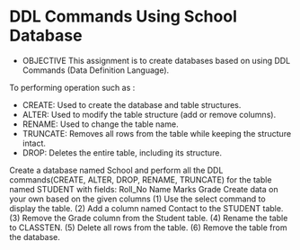 # DDL Commands Using School Database

 * OBJECTIVE
 This assignment is to create databases based on using DDL Commands (Data Definition Language).

 To performing operation such as :
 
* CREATE: Used to create the database and table structures.
* ALTER: Used to modify the table structure (add or remove columns).
* RENAME: Used to change the table name.
* TRUNCATE: Removes all rows from the table while keeping the structure intact.
* DROP: Deletes the entire table, including its structure.

Create a database named School and perform all the DDL commands(CREATE, ALTER, DROP, RENAME, TRUNCATE) for the table named STUDENT with fields: Roll_No Name Marks Grade Create data on your own based on the given columns 
(1) Use the select command to display the table.
(2) Add a column named Contact to the STUDENT table.
(3) Remove the Grade column from the Student table.
(4) Rename the table to CLASSTEN.
(5) Delete all rows from the table.
(6) Remove the table from the database.

